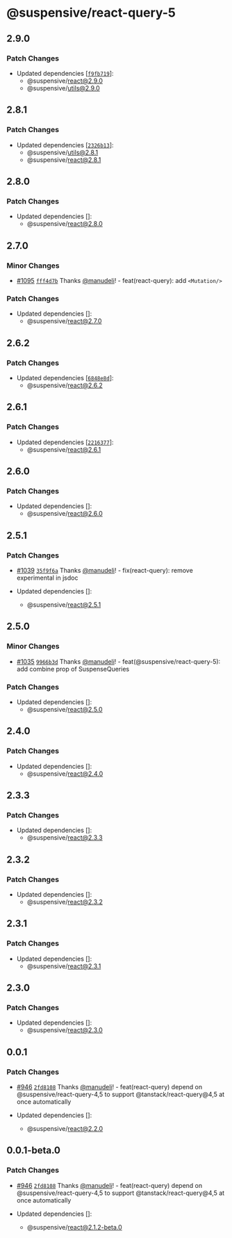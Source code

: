 # @suspensive/react-query-5

## 2.9.0

### Patch Changes

- Updated dependencies [[`f9fb719`](https://github.com/toss/suspensive/commit/f9fb719c65a8de198946ac75933a8d9130ff1ce9)]:
  - @suspensive/react@2.9.0
  - @suspensive/utils@2.9.0

## 2.8.1

### Patch Changes

- Updated dependencies [[`2326b13`](https://github.com/toss/suspensive/commit/2326b1341f167454a889953fb0bbf58449e1ca98)]:
  - @suspensive/utils@2.8.1
  - @suspensive/react@2.8.1

## 2.8.0

### Patch Changes

- Updated dependencies []:
  - @suspensive/react@2.8.0

## 2.7.0

### Minor Changes

- [#1095](https://github.com/toss/suspensive/pull/1095) [`fff4d7b`](https://github.com/toss/suspensive/commit/fff4d7b09cf4c2db6e069eb03f90d54d56e7d176) Thanks [@manudeli](https://github.com/manudeli)! - feat(react-query): add `<Mutation/>`

### Patch Changes

- Updated dependencies []:
  - @suspensive/react@2.7.0

## 2.6.2

### Patch Changes

- Updated dependencies [[`6848e8d`](https://github.com/toss/suspensive/commit/6848e8df6f73b5a0029e82da3356c9c73e6b16be)]:
  - @suspensive/react@2.6.2

## 2.6.1

### Patch Changes

- Updated dependencies [[`2216377`](https://github.com/toss/suspensive/commit/221637789075d55af2efeb7201146642c6d05262)]:
  - @suspensive/react@2.6.1

## 2.6.0

### Patch Changes

- Updated dependencies []:
  - @suspensive/react@2.6.0

## 2.5.1

### Patch Changes

- [#1039](https://github.com/toss/suspensive/pull/1039) [`35f9f6a`](https://github.com/toss/suspensive/commit/35f9f6a36c59e144551ff40e1735cef2c3c36096) Thanks [@manudeli](https://github.com/manudeli)! - fix(react-query): remove experimental in jsdoc

- Updated dependencies []:
  - @suspensive/react@2.5.1

## 2.5.0

### Minor Changes

- [#1035](https://github.com/toss/suspensive/pull/1035) [`9966b3d`](https://github.com/toss/suspensive/commit/9966b3dabe59ee66bcd40a1f9c2c064364f11cb2) Thanks [@manudeli](https://github.com/manudeli)! - feat(@suspensive/react-query-5): add combine prop of SuspenseQueries

### Patch Changes

- Updated dependencies []:
  - @suspensive/react@2.5.0

## 2.4.0

### Patch Changes

- Updated dependencies []:
  - @suspensive/react@2.4.0

## 2.3.3

### Patch Changes

- Updated dependencies []:
  - @suspensive/react@2.3.3

## 2.3.2

### Patch Changes

- Updated dependencies []:
  - @suspensive/react@2.3.2

## 2.3.1

### Patch Changes

- Updated dependencies []:
  - @suspensive/react@2.3.1

## 2.3.0

### Patch Changes

- Updated dependencies []:
  - @suspensive/react@2.3.0

## 0.0.1

### Patch Changes

- [#946](https://github.com/toss/suspensive/pull/946) [`2fd8108`](https://github.com/toss/suspensive/commit/2fd8108ae7f0bd0df8ecbe8bba90e3fe8ec41bbc) Thanks [@manudeli](https://github.com/manudeli)! - feat(react-query) depend on @suspensive/react-query-4,5 to support @tanstack/react-query@4,5 at once automatically

- Updated dependencies []:
  - @suspensive/react@2.2.0

## 0.0.1-beta.0

### Patch Changes

- [#946](https://github.com/toss/suspensive/pull/946) [`2fd8108`](https://github.com/toss/suspensive/commit/2fd8108ae7f0bd0df8ecbe8bba90e3fe8ec41bbc) Thanks [@manudeli](https://github.com/manudeli)! - feat(react-query) depend on @suspensive/react-query-4,5 to support @tanstack/react-query@4,5 at once automatically

- Updated dependencies []:
  - @suspensive/react@2.1.2-beta.0
